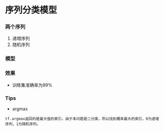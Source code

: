 # 序列分类模型
### 两个序列
1. 递增序列
2. 随机序列

### 模型


### 效果
* 训练集准确率为99%

### Tips
* argmax
```
tf.argmax返回的是最大值的索引，由于本问题是二分类，所以找到概率最大的索引，0为递增序列，1为随机序列。
```